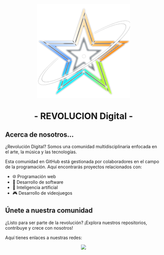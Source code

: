 <div align="center" verticl>
  <img width="300" src="./assets/raw_logo.png">
  <h1>- REVOLUCION Digital -</h1>
</div>

## Acerca de nosotros...

¿Revolución Digital? Somos una comunidad multidisciplinaria enfocada en el arte, la música y las tecnologías.

Esta comunidad en GitHub está gestionada por colaboradores en el campo de la programación. Aquí encontrarás proyectos relacionados con:

- 🌐 Programación web
- 📱 Desarrollo de software
- 🤖 Inteligencia artificial
- 🎮 Desarrollo de videojuegos

## Únete a nuestra comunidad

¿Listo para ser parte de la revolución? ¡Explora nuestros repositorios, contribuye y crece con nosotros!

Aquí tienes enlaces a nuestras redes:

<div align="center">
  <!-- Whatsapp -->
  <a href="https://chat.whatsapp.com/KnUKS0iM8463oXkeT9OKbt">
    <img src="https://img.shields.io/badge/WhatsApp-25D366?style=for-the-badge&logo=whatsapp&logoColor=white">
  </a>
</div>
